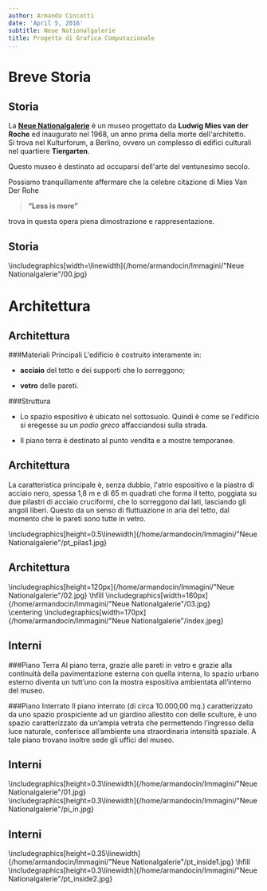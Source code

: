 ```yaml
---
author: Armando Cincotti
date: 'April 5, 2016'
subtitle: Neue Nationalgalerie
title: Progetto di Grafica Computazionale
...
```


Breve Storia
=======
    
Storia
------
La [**Neue Nationalgalerie**](https://it.wikipedia.org/wiki/Neue_Nationalgalerie) è un museo progettato da **Ludwig Mies van der Roche** ed inaugurato nel 1968, un anno prima della morte dell'architetto.   
Si trova nel Kulturforum, a Berlino, ovvero un complesso di edifici culturali nel quartiere **Tiergarten**.

Questo museo è destinato ad occuparsi dell'arte del ventunesimo secolo.

Possiamo tranquillamente affermare che la celebre citazione di Mies Van Der Rohe 

>**“Less is more”**

trova in questa opera piena dimostrazione e rappresentazione.

Storia
------
\includegraphics[width=\linewidth]{/home/armandocin/Immagini/"Neue Nationalgalerie"/00.jpg}

Architettura
=======

Architettura
-----
###Materiali Principali
L'edificio è costruito interamente in: 

+ **acciaio** del tetto e dei supporti che lo sorreggono;

+ **vetro** delle pareti.

###Struttura

+ Lo spazio espositivo è ubicato nel sottosuolo. Quindi è come se l'edificio si eregesse su un *podio greco* affacciandosi sulla strada.

+ Il piano terra è destinato al punto vendita e a mostre temporanee.

Architettura
-----
La caratteristica principale è, senza dubbio, l'atrio espositivo e la piastra di acciaio nero, spessa 1,8 m e di 65 m quadrati che forma il tetto, poggiata su due pilastri di acciaio cruciformi, che lo sorreggono dai lati, lasciando gli angoli liberi. Questo da un senso di fluttuazione in aria del tetto, dal momento che le pareti sono tutte in vetro.

\includegraphics[height=0.5\linewidth]{/home/armandocin/Immagini/"Neue Nationalgalerie"/pt_pilas1.jpg}

Architettura
--------
\includegraphics[height=120px]{/home/armandocin/Immagini/"Neue Nationalgalerie"/02.jpg}
\hfill
\includegraphics[width=160px]{/home/armandocin/Immagini/"Neue Nationalgalerie"/03.jpg}  
\centering \includegraphics[width=170px]{/home/armandocin/Immagini/"Neue Nationalgalerie"/index.jpeg}

Interni
------
###Piano Terra
Al piano terra, grazie alle pareti in vetro e grazie alla continuità della pavimentazione esterna con quella interna, lo spazio urbano esterno diventa un tutt’uno con la mostra espositiva ambientata all’interno del museo.

###Piano Interrato
Il piano interrato (di circa 10.000,00 mq.) caratterizzato da uno spazio prospiciente ad un giardino allestito con delle sculture, è uno spazio caratterizzato da un’ampia vetrata che permettendo l’ingresso della luce naturale, conferisce all’ambiente una straordinaria intensità spaziale. A tale piano trovano inoltre sede gli uffici del museo.

Interni
-----
\includegraphics[height=0.3\linewidth]{/home/armandocin/Immagini/"Neue Nationalgalerie"/01.jpg}  
\includegraphics[height=0.3\linewidth]{/home/armandocin/Immagini/"Neue Nationalgalerie"/pi_in.jpg}

Interni
------
\includegraphics[height=0.35\linewidth]{/home/armandocin/Immagini/"Neue Nationalgalerie"/pt_inside1.jpg}
\hfill
\includegraphics[height=0.3\linewidth]{/home/armandocin/Immagini/"Neue Nationalgalerie"/pt_inside2.jpg}   


